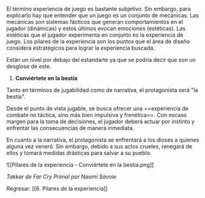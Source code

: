 
El término experiencia de juego es bastante subjetivo. Sin embargo, para explicarlo hay que entender que un juego es un conjunto de mecánicas. Las mecánicas son sistemas fácticos que generan comportamientos en el jugador (dinámicas) y estos últimos evocan emociones (estéticas). Las estéticas que el jugador experimenta en conjunto es la experiencia de juego. Los pilares de la experiencia son los puntos que el área de diseño considera estratégicos para lograr la experiencia buscada.

Están un nivel por debajo del estandarte ya que se podría decir que son un desglose de este.

1. **Conviértete en la bestia**

Tanto en términos de jugabilidad como de narrativa, el protagonista será "la bestia".

Desde el punto de vista jugable, se busca ofrecer una ==experiencia de combate no táctica, sino más bien impulsiva y frenética==. Con escaso margen para la toma de decisiones, el jugador deberá actuar por instinto y enfrentar las consecuencias de manera inmediata.

En cuanto a la narrativa, el protagonista se enfrentará a los dioses a quienes alguna vez veneró. Sin embargo, debido a sus actos crueles, renegará de ellos y tomará medidas drásticas para salvar a su pueblo.

![[Pilares de la experiencia - Conviértete en la bestia.png]]

*Takkar de Far Cry Primal por Naomi Savoie*


Regresar: [[6. Pilares de la experiencia]]